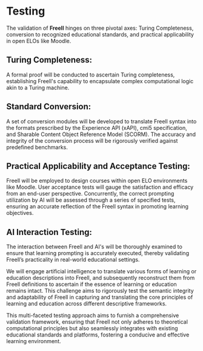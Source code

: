 # Testing

The validation of **Freell** hinges on three pivotal axes: Turing Completeness, conversion to recognized educational standards, and practical applicability in open ELOs like Moodle.

## Turing Completeness:

A formal proof will be conducted to ascertain Turing completeness, 
establishing Freell's capability to encapsulate complex computational logic akin to a Turing machine.

## Standard Conversion:

A set of conversion modules will be developed to translate Freell syntax into the formats 
prescribed by the Experience API (xAPI), cmi5 specification, 
and Sharable Content Object Reference Model (SCORM).
The accuracy and integrity of the conversion process will be rigorously verified 
against predefined benchmarks.

## Practical Applicability and Acceptance Testing:

Freell will be employed to design courses within open ELO environments like Moodle. 
User acceptance tests will gauge the satisfaction and efficacy from an end-user perspective. 
Concurrently, the correct prompting utilization by AI will be assessed 
through a series of specified tests, ensuring an accurate reflection of the Freell syntax 
in promoting learning objectives.

## AI Interaction Testing:

The interaction between Freell and AI's will be thoroughly examined 
to ensure that learning prompting is accurately executed, 
thereby validating Freell’s practicality in real-world educational settings.

We will engage artificial intelligence to translate various forms of learning or education descriptions into Freell, 
and subsequently reconstruct them from Freell definitions
to ascertain if the essence of learning or education remains intact. 
This challenge aims to rigorously test the semantic integrity and adaptability of Freell
in capturing and translating the core principles of learning and education across different descriptive frameworks.

This multi-faceted testing approach aims to furnish a comprehensive validation framework, 
ensuring that Freell not only adheres to theoretical computational principles 
but also seamlessly integrates with existing educational standards and platforms, 
fostering a conducive and effective learning environment.